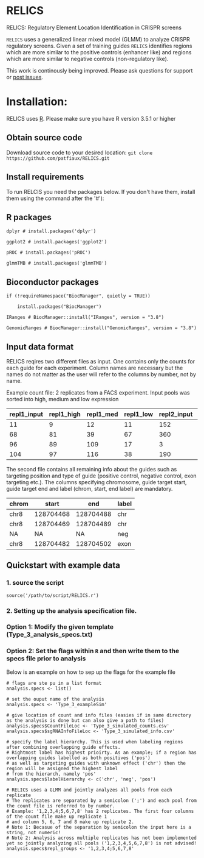 # RELICS
RELICS: Regulatory Element Location Identification  in CRISPR screens

`RELICS` uses a generalized linear mixed model (GLMM) to analyze CRISPR regulatory screens. Given a set of training guides `RELICS` identifies regions which are more similar to the positive controls (enhancer like) and regions which are more similar to negative controls (non-regulatory like).

This work is continously being improved. Please ask questions for support or [post issues](https://github.com/patfiaux/RELICS/issues).

# Installation:
RELICS uses [R](https://cran.r-project.org/bin/windows/base/). Please make sure you have R version 3.5.1 or higher

## Obtain source code
Download source code to your desired location: `git clone https://github.com/patfiaux/RELICS.git`

## Install requirements
To run RELCIS you need the packages below. If you don't have them, install them using the command after the '#'):
## R packages
```
dplyr # install.packages('dplyr')

ggplot2 # install.packages('ggplot2')

pROC # install.packages('pROC')

glmmTMB # install.packages('glmmTMB')
```
## Bioconductor packages
```
if (!requireNamespace("BiocManager", quietly = TRUE))

    install.packages("BiocManager")
    
IRanges # BiocManager::install("IRanges", version = "3.8")

GenomicRanges # BiocManager::install("GenomicRanges", version = "3.8")
```

## Input data format
RELICS reqires two different files as input. One contains only the counts for each guide for each experiment. Column names are necessary but the names do not matter as the user will refer to the columns by number, not by name.

Example count file: 2 replicates from a FACS experiment. Input pools was sorted into high, medium and low expression

| repl1_input | repl1_high | repl1_med | repl1_low | repl2_input | repl2_high | repl2_med | repl2_low |
|----------|----------|-------|------- |------|------|------|------|
| 11 | 9 | 12 | 11 | 152 | 119 | 189 | 102 |
| 68 | 81 | 39 | 67 | 360 | 339 | 280 | 821 |
| 96 | 89 | 109 | 17 | 3 | 4 | 5 | 0 |
| 104 | 97 | 116 | 38 | 190 | 198 | 194 | 23 |

The second file contains all remaining info about the guides such as targeting position and type of guide (positive control, negative control, exon targeting etc.). The columns specifying chromosome, guide target start, guide target end and label (chrom, start, end label) are mandatory.

| chrom | start | end | label |
|----------|----------|----------|----------|
| chr8 | 128704468 | 128704488 | chr |
| chr8 | 128704469 | 128704489 | chr |
| NA | NA | NA | neg |
| chr8 | 128704482 | 128704502 | exon |

## Quickstart with example data
### 1. source the script
`source('/path/to/script/RELICS.r')`

### 2. Setting up the analysis specification file. 
### Option 1: Modify the given template (Type_3_analysis_specs.txt)
### Option 2: Set the flags within `R` and then write them to the specs file prior to analysis
Below is an example on how to sep up the flags for the example file
```
# flags are ste pu in a list format
analysis.specs <- list()

# set the ouput name of the analysis
analysis.specs <- 'Type_3_exampleSim'

# give location of count and info files (easies if in same directory as the analysis is done but can also give a path to files)
analysis.specs$CountFileLoc <- 'Type_3_simulated_counts.csv'
analysis.specs$sgRNAInfoFileLoc <- 'Type_3_simulated_info.csv'

# specify the label hierarchy. This is used when labeling regions after combining overlapping guide effects. 
# Rightmost label has highest prioirty. As an example; if a region has overlapping guides labelled as both positives ('pos') 
# as well as targeting guides with unknown effect ('chr') then the region will be assigned the highest label 
# from the hierarch, namely 'pos'
analysis.specs$labelHierarchy <- c('chr', 'neg', 'pos')

# RELICS uses a GLMM and jointly analyzes all pools from each replicate
# The replicates are separated by a semicolon (';') and each pool from the count file is referred to by number.
# Example: '1,2,3,4;5,6,7,8' has 2 replicates. The first four columns of the count file make up replicate 1 
# and column 5, 6, 7 and 8 make up replicate 2.
# Note 1: Becasue of the separation by semicolon the input here is a string, not numeric!
# Note 2: Analysis across multiple replicates has not been implemented yet so jointly analyzing all pools ('1,2,3,4,5,6,7,8') is not advised!
analysis.specs$repl_groups <- '1,2,3,4;5,6,7,8'
```
